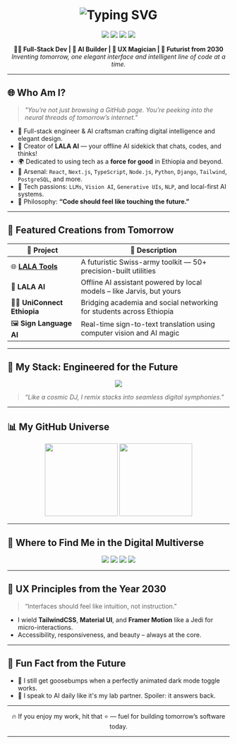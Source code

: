 <h1 align="center">
  <img src="https://readme-typing-svg.demolab.com?font=Orbitron&size=32&pause=1000&center=true&vCenter=true&width=800&lines=🚀+Greetings+Earthlings...;I'm+Temesgen+%F0%9F%91%8B+aka+Temu-Lala;🧠+Engineer+from+2030+|+AI+Alchemist+|+UX+Sorcerer;Code+That+Feels+Like+Magic+✨" alt="Typing SVG" />
</h1>

<p align="center">
  <img src="https://img.shields.io/badge/Made%20in-Ethiopia-ffc800?style=for-the-badge&logo=googleearth&logoColor=black" />
  <img src="https://img.shields.io/badge/Time-Traveler%20Dev-0ff?style=for-the-badge&logo=github&logoColor=black" />
  <img src="https://img.shields.io/badge/Open%20Source%20Wizard-%F0%9F%92%9A-purple?style=for-the-badge" />
  <img src="https://img.shields.io/badge/Coding%20is%20My%20Force-%E2%9C%A8-ff69b4?style=for-the-badge" />
</p>

<p align="center">
  <b>🧑‍💻 Full-Stack Dev | 🤖 AI Builder | 🎨 UX Magician | 🌌 Futurist from 2030</b><br>
  <i>Inventing tomorrow, one elegant interface and intelligent line of code at a time.</i>
</p>

---

## 🌐 Who Am I?

> *"You’re not just browsing a GitHub page. You’re peeking into the neural threads of tomorrow’s internet."*

- 🔭 Full-stack engineer & AI craftsman crafting digital intelligence and elegant design.
- 🧠 Creator of **LALA AI** — your offline AI sidekick that chats, codes, and thinks!
- 🌍 Dedicated to using tech as a **force for good** in Ethiopia and beyond.
- 🧰 Arsenal: `React`, `Next.js`, `TypeScript`, `Node.js`, `Python`, `Django`, `Tailwind`, `PostgreSQL`, and more.
- 🚀 Tech passions: `LLMs`, `Vision AI`, `Generative UIs`, `NLP`, and local-first AI systems.
- 🎯 Philosophy: **“Code should feel like touching the future.”**

---

## 🌟 Featured Creations from Tomorrow

| 🚀 Project                                         | 🌌 Description                                                                 |
| ------------------------------------------------- | ----------------------------------------------------------------------------- |
| 🌐 [**LALA Tools**](https://lalatools.vercel.app/) | A futuristic Swiss-army toolkit — 50+ precision-built utilities                |
| 🤖 **LALA AI**                                    | Offline AI assistant powered by local models – like Jarvis, but yours         |
| 🧑‍🎓 **UniConnect Ethiopia**                     | Bridging academia and social networking for students across Ethiopia          |
| 🖼️ **Sign Language AI**                          | Real-time sign-to-text translation using computer vision and AI magic         |

---

## 🧪 My Stack: Engineered for the Future

<p align="center">
  <img src="https://skillicons.dev/icons?i=react,nextjs,ts,js,py,django,nodejs,postgres,tailwind,figma,vscode,github,redux" />
</p>

> *“Like a cosmic DJ, I remix stacks into seamless digital symphonies.”*

---

## 📊 My GitHub Universe

<p align="center">
  <img src="https://github-readme-stats.vercel.app/api?username=Temu-Lala&show_icons=true&theme=tokyonight&hide_title=true" height="165" />
  <img src="https://github-readme-streak-stats.herokuapp.com/?user=Temu-Lala&theme=tokyonight" height="165" />
</p>

---

## 🧭 Where to Find Me in the Digital Multiverse

<p align="center">
  <a href="https://temesgen-debebe.vercel.app" target="_blank"><img src="https://img.shields.io/badge/Portfolio-👁️‍🗨️%202025%20Vision-black?style=for-the-badge&logo=vercel" /></a>
  <a href="https://t.me/TD_lala" target="_blank"><img src="https://img.shields.io/badge/Telegram-💬%20CyberConnect-0088cc?style=for-the-badge&logo=telegram&logoColor=white" /></a>
  <a href="https://linkedin.com/in/temesgen-debebe" target="_blank"><img src="https://img.shields.io/badge/LinkedIn-🔗%20Future%20Sync-0A66C2?style=for-the-badge&logo=linkedin&logoColor=white" /></a>
  <a href="https://github.com/Temu-Lala" target="_blank"><img src="https://img.shields.io/badge/GitHub-🛸%20Stargate%20to%20Code-181717?style=for-the-badge&logo=github&logoColor=white" /></a>
</p>

---

## 🧠 UX Principles from the Year 2030

> “Interfaces should feel like intuition, not instruction.”

* I wield **TailwindCSS**, **Material UI**, and **Framer Motion** like a Jedi for micro-interactions.
* Accessibility, responsiveness, and beauty – always at the core.

---

## 🎉 Fun Fact from the Future

- 🌙 I still get goosebumps when a perfectly animated dark mode toggle works.
- 🤖 I speak to AI daily like it's my lab partner. Spoiler: it answers back.

---

<p align="center">
  🔥 If you enjoy my work, hit that ⭐️ — fuel for building tomorrow’s software today.
</p>

---

